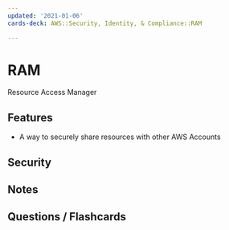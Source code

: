 ```yaml
---
updated: '2021-01-06'
cards-deck: AWS::Security, Identity, & Compliance::RAM

---
```


# RAM

Resource Access Manager

## Features

- A way to securely share resources with other AWS Accounts

## Security

## Notes

## Questions / Flashcards

